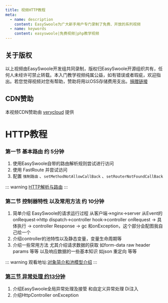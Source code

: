 ```yaml
---
title: 视频HTTP教程
meta:
  - name: description
    content: EasySwoole为广大新手用户专门录制了免费、开放的系列视频
  - name: keywords
    content: easyswoole|免费视频|php教学视频
---
```


## 关于版权
以上视频由EasySwoole开发组共同录制，版权归EasySwoole开源组织共有，任何人未经许可禁止转载。本入门教学视频纯属公益，如有错误或者瑕疵，欢迎指出。若您觉得视频对您有帮助，赞助将用以OSS存储费用支出。[捐赠链接](./../donate.md)

## CDN赞助
本视频CDN赞助由 [verycloud](https://www.verycloud.cn/) 提供



# HTTP教程

### 第一节 基本路由 约 5分钟
1. 使用EasySwoole自带的路由解析规则尝试进行访问
2. 使用 FastRoute 并尝试访问
3. 配置 `强制路由` 、`setMethodNotAllowCallBack` 、`setRouterNotFoundCallBack` 
         

::: warning 
 [HTTP解析与路由](https://www.easyswoole.com/playVideo.html?video=aHR0cDovL3ZpZGVvLW9zcy5lYXN5c3dvb2xlLmNvbS8lRTUlODUlQTUlRTklOTclQTglRTYlOTUlOTklRTclQTglOEIxL0Vhc3lTd29vbGVIdHRwJUU4JUE3JUEzJUU2JTlFJTkwJUU1JTkyJThDJUU4JUI3JUFGJUU3JTk0JUIxJUU3JUFFJTgwJUU0JUJCJThCLm1wNA==)
:::


### 第二节 控制器特性 以及常用方法 约 10分钟
1. 简单介绍 EasySwoole的请求运行过程 从客户端->nginx->server 从Event的onRequest->http dispatch->controller hook->controller onRequest -> 具体执行 -> controller Response -> gc 和onException，这个部分会配图我自己绘一个
2. 介绍controller的池特性以及静态变量，变量生命周期等
3. 介绍一些常用方法 尤其介绍请求数据的获取 如form-data raw header params 等等 以及响应数据的一些基本知识 如json 重定向 等等
         

::: warning 
 观看地址:[对象简介和池模型介绍](https://www.easyswoole.com/playVideo.html?video=aHR0cDovL3ZpZGVvLW9zcy5lYXN5c3dvb2xlLmNvbS8lRTUlODUlQTUlRTklOTclQTglRTYlOTUlOTklRTclQTglOEIxL0Vhc3lTd29vbGVDb250cm9sbGVyJUU1JUFGJUI5JUU4JUIxJUExJUU3JUFFJTgwJUU0JUJCJThCJUU1JTkyJThDJUU2JUIxJUEwJUU2JUE4JUExJUU1JTlFJThCJUU0JUJCJThCJUU3JUJCJThELm1wNA==)
:::

### [第三节 异常处理 约13分钟](http://video-oss.easyswoole.com/%E5%85%A5%E9%97%A8%E6%95%99%E7%A8%8B1/HTTP%E5%BC%82%E5%B8%B8%E5%A4%84%E7%90%86.mp4)
1. 介绍EasySwoole全局异常处理及接管 和自定义异常处理 Di注入
2. 介绍HttpController onException 
